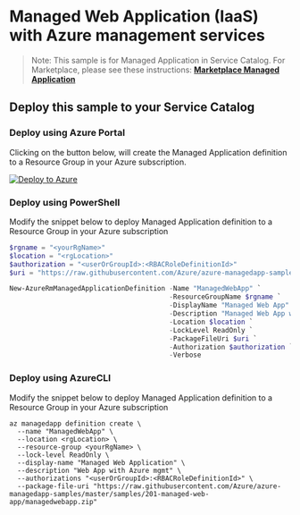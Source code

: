 # Managed Web Application (IaaS) with Azure management services

>Note: This sample is for Managed Application in Service Catalog. For Marketplace, please see these instructions:
[**Marketplace Managed Application**](https://docs.microsoft.com/en-us/azure/managed-applications/publish-marketplace-app)

## Deploy this sample to your Service Catalog

### Deploy using Azure Portal

Clicking on the button below, will create the Managed Application definition to a Resource Group in your Azure subscription.

[![Deploy to Azure](http://azuredeploy.net/deploybutton.png)](https://portal.azure.com/#create/Microsoft.Template/uri/https%3A%2F%2Fraw.githubusercontent.com%2Fazure%2Fazure-managedapp-samples%2Fmaster%2FManaged%2520Application%2520Sample%2520Packages%2F201-managed-web-app%2Fazuredeploy.json)

### Deploy using PowerShell

Modify the snippet below to deploy Managed Application definition to a Resource Group in your Azure subscription

````powershell
$rgname = "<yourRgName>"
$location = "<rgLocation>"
$authorization = "<userOrGroupId>:<RBACRoleDefinitionId>"
$uri = "https://raw.githubusercontent.com/Azure/azure-managedapp-samples/master/Managed Application Sample Packages/201-managed-web-app/managedwebapp.zip"

New-AzureRmManagedApplicationDefinition -Name "ManagedWebApp" `
                                        -ResourceGroupName $rgname `
                                        -DisplayName "Managed Web App" `
                                        -Description "Managed Web App with Azure mgmt" `
                                        -Location $location `
                                        -LockLevel ReadOnly `
                                        -PackageFileUri $uri `
                                        -Authorization $authorization `
                                        -Verbose
````

### Deploy using AzureCLI

Modify the snippet below to deploy Managed Application definition to a Resource Group in your Azure subscription

````azureCLI
az managedapp definition create \
  --name "ManagedWebApp" \
  --location <rgLocation> \
  --resource-group <yourRgName> \
  --lock-level ReadOnly \
  --display-name "Managed Web Application" \
  --description "Web App with Azure mgmt" \
  --authorizations "<userOrGroupId>:<RBACRoleDefinitionId>" \
  --package-file-uri "https://raw.githubusercontent.com/Azure/azure-managedapp-samples/master/samples/201-managed-web-app/managedwebapp.zip"
````